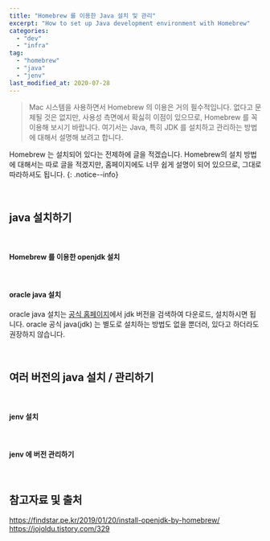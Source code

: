 ```yaml
---
title: "Homebrew 를 이용한 Java 설치 및 관리"
excerpt: "How to set up Java development environment with Homebrew"
categories:
  - "dev"
  - "infra"
tag:
  - "homebrew"
  - "java"
  - "jenv"
last_modified_at: 2020-07-28
---
```


> Mac 시스템을 사용하면서 Homebrew 의 이용은 거의 필수적입니다. 없다고 문제될 것은 없지만, 사용성 측면에서 확싫히 이점이 있으므로, Homebrew 를 꼭 이용해 보시기 바랍니다. 여기서는 Java, 특히 JDK 를 설치하고 관리하는 방법에 대해서 설명해 보려고 합니다. 

Homebrew 는 설치되어 있다는 전제하에 글을 적겠습니다. Homebrew의 설치 방법에 대해서는 따로 글을 적겠지만, 홈페이지에도 너무 쉽게 설명이 되어 있으므로, 그대로 따라하셔도 됩니다. 
{: .notice--info}

<br/>

## java 설치하기

<br/>

#### Homebrew 를 이용한 openjdk 설치

<br/>

#### oracle java 설치

oracle java 설치는 [공식 홈페이지](https://www.oracle.com/kr/java/technologies/oracle-java-archive-downloads.html)에서 jdk 버전을 검색하여 다운로드, 설치하시면 됩니다. oracle 공식 java(jdk) 는 별도로 설치하는 방법도 없을 뿐더러, 있다고 하더라도 권장하지 않습니다. 

<br/>

## 여러 버전의 java 설치 / 관리하기

<br/>

#### jenv 설치

<br/>

#### jenv 에 버전 관리하기

<br/>

## 참고자료 및 출처

https://findstar.pe.kr/2019/01/20/install-openjdk-by-homebrew/
https://jojoldu.tistory.com/329